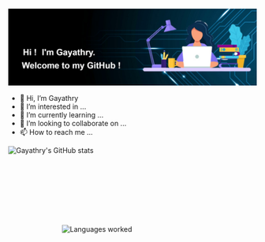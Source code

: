 ![profile](img-7.jpg)
- 👋 Hi, I’m Gayathry
- 👀 I’m interested in ...
- 🌱 I’m currently learning ...
- 💞️ I’m looking to collaborate on ...
- 📫 How to reach me ...

<div>
  
  <img src="https://github-readme-stats.vercel.app/api?username=Gayathry7&hide=issues&count_private=true&show_icons=true&theme=nightowl&include_all_commits=true&text_color=ffffff" alt="Gayathry's GitHub stats" align="left" width=450 height=160/>
  
  <img src="https://github-readme-stats.vercel.app/api/top-langs/?username=Gayathry7&layout=compact&theme=nightowl&text_color=ffffff" width=395 height=160 alt="Languages worked" align="right"/>

</div>

<!---
Gayathry7/Gayathry7 is a ✨ special ✨ repository because its `README.md` (this file) appears on your GitHub profile.
You can click the Preview link to take a look at your changes.
--->
